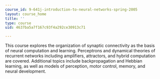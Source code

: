 ```yaml
---
course_id: 9-641j-introduction-to-neural-networks-spring-2005
layout: course_home
title: ''
type: course
uid: 4637ba5a7f167c93f4a292ce30913c71

---
```

This course explores the organization of synaptic connectivity as the basis of neural computation and learning. Perceptrons and dynamical theories of recurrent networks including amplifiers, attractors, and hybrid computation are covered. Additional topics include backpropagation and Hebbian learning, as well as models of perception, motor control, memory, and neural development.
